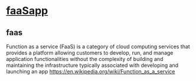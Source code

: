 # [faaSapp](https://www.faasapp.com/)

## faas
Function as a service (FaaS) is a category of cloud computing services that provides a platform allowing customers to develop, run, and manage application functionalities without the complexity of building and maintaining the infrastructure typically associated with developing and launching an app
https://en.wikipedia.org/wiki/Function_as_a_service



